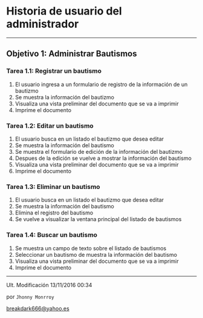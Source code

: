 # Historia de usuario del administrador
---
## Objetivo 1: Administrar Bautismos
### Tarea 1.1: Registrar un bautismo
1. El usuario ingresa a un formulario de registro de la información de un bautizmo
2. Se muestra la información del bautizmo
3. Visualiza una vista preliminar del documento que se va a imprimir
4. Imprime el documento

### Tarea 1.2: Editar un bautismo
1. El usuario busca en un listado el bautizmo que desea editar
2. Se muestra la información del bautismo
3. Se muestra el formulario de edición de la información del bautizmo
4. Despues de la edición se vuelve a mostrar la información del bautismo
5. Visualiza una vista preliminar del documento que se va a imprimir
6. Imprime el documento

### Tarea 1.3: Eliminar un bautismo
1. El usuario busca en un listado el bautizmo que desea editar
2. Se muestra la información del bautismo
3. Elimina el registro del bautismo
4. Se vuelve a visualizar la ventana principal del listado de bautismos

### Tarea 1.4: Buscar un bautismo
1. Se muestra un campo de texto sobre el listado de bautismos
2. Seleccionar un bautismo de muestra la información del bautismo
3. Visualiza una vista preliminar del documento que se va a imprimir
4. Imprime el documento

---
Ult. Modificación 13/11/2016 00:34

por `Jhonny Monrroy` 

[breakdark666@yahoo.es](mailto:breakdark666@yahoo.es "Jhonny Monrroy")